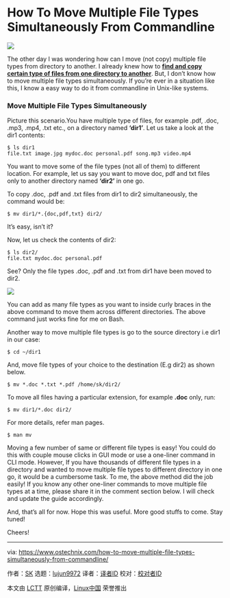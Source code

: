 [#]: collector: (lujun9972)
[#]: translator: (MjSeven)
[#]: reviewer: ( )
[#]: publisher: ( )
[#]: url: ( )
[#]: subject: (How To Move Multiple File Types Simultaneously From Commandline)
[#]: via: (https://www.ostechnix.com/how-to-move-multiple-file-types-simultaneously-from-commandline/)
[#]: author: (SK https://www.ostechnix.com/author/sk/)

How To Move Multiple File Types Simultaneously From Commandline
======

![](https://www.ostechnix.com/wp-content/uploads/2019/01/Move-Multiple-File-Types-720x340.png)

The other day I was wondering how can I move (not copy) multiple file types from directory to another. I already knew how to [**find and copy certain type of files from one directory to another**][1]. But, I don’t know how to move multiple file types simultaneously. If you’re ever in a situation like this, I know a easy way to do it from commandline in Unix-like systems.

### Move Multiple File Types Simultaneously

Picture this scenario.You have multiple type of files, for example .pdf, .doc, .mp3, .mp4, .txt etc., on a directory named **‘dir1’**. Let us take a look at the dir1 contents:

```
$ ls dir1
file.txt image.jpg mydoc.doc personal.pdf song.mp3 video.mp4
```

You want to move some of the file types (not all of them) to different location. For example, let us say you want to move doc, pdf and txt files only to another directory named **‘dir2’** in one go.

To copy .doc, .pdf and .txt files from dir1 to dir2 simultaneously, the command would be:

```
$ mv dir1/*.{doc,pdf,txt} dir2/
```

It’s easy, isn’t it?

Now, let us check the contents of dir2:

```
$ ls dir2/
file.txt mydoc.doc personal.pdf
```

See? Only the file types .doc, .pdf and .txt from dir1 have been moved to dir2.

![][3]

You can add as many file types as you want to inside curly braces in the above command to move them across different directories. The above command just works fine for me on Bash.

Another way to move multiple file types is go to the source directory i.e dir1 in our case:

```
$ cd ~/dir1
```

And, move file types of your choice to the destination (E.g dir2) as shown below.

```
$ mv *.doc *.txt *.pdf /home/sk/dir2/
```

To move all files having a particular extension, for example **.doc** only, run:

```
$ mv dir1/*.doc dir2/
```

For more details, refer man pages.

```
$ man mv
```

Moving a few number of same or different file types is easy! You could do this with couple mouse clicks in GUI mode or use a one-liner command in CLI mode. However, If you have thousands of different file types in a directory and wanted to move multiple file types to different directory in one go, it would be a cumbersome task. To me, the above method did the job easily! If you know any other one-liner commands to move multiple file types at a time, please share it in the comment section below. I will check and update the guide accordingly.

And, that’s all for now. Hope this was useful. More good stuffs to come. Stay tuned!

Cheers!



--------------------------------------------------------------------------------

via: https://www.ostechnix.com/how-to-move-multiple-file-types-simultaneously-from-commandline/

作者：[SK][a]
选题：[lujun9972][b]
译者：[译者ID](https://github.com/译者ID)
校对：[校对者ID](https://github.com/校对者ID)

本文由 [LCTT](https://github.com/LCTT/TranslateProject) 原创编译，[Linux中国](https://linux.cn/) 荣誉推出

[a]: https://www.ostechnix.com/author/sk/
[b]: https://github.com/lujun9972
[1]: https://www.ostechnix.com/find-copy-certain-type-files-one-directory-another-linux/
[2]: data:image/gif;base64,R0lGODlhAQABAIAAAAAAAP///yH5BAEAAAAALAAAAAABAAEAAAIBRAA7
[3]: http://www.ostechnix.com/wp-content/uploads/2019/01/mv-command.gif

